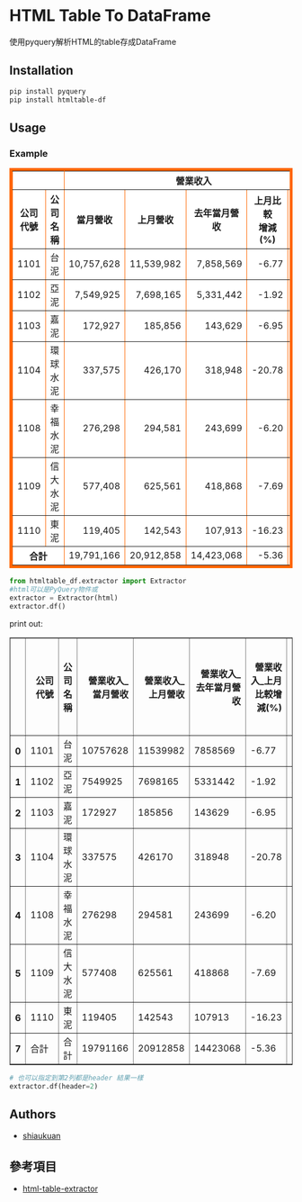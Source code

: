 # HTML Table To DataFrame

使用pyquery解析HTML的table存成DataFrame



## Installation

```bash
pip install pyquery
pip install htmltable-df
```

## Usage

### Example 

<table width="100%" border="5" bordercolor="#FF6600" bgcolor="#FFFFFF">
    <tbody>
    <tr>
        <th class="tt" colspan="2">&nbsp;</th>
        <th class="tt" colspan="5">營業收入</th>
        <th class="tt" colspan="3">累計營業收入</th>
        <th rowspan="2" class="tt">備註</th>
    </tr>
    <tr>
        <th class="tt">公司<br>代號</th>
        <th class="tt">公司名稱</th>
        <th class="tt">當月營收</th>
        <th class="tt">上月營收</th>
        <th class="tt">去年當月營收</th>
        <th class="tt">上月比較<br>增減(%)</th>
        <th class="tt">去年同月<br>增減(%)</th>
        <th class="tt">當月累計營收</th>
        <th class="tt">去年累計營收</th>
        <th class="tt">前期比較<br>增減(%)</th>
    </tr>
    <tr align="right">
        <td align="center">1101</td>
        <td align="left">台泥</td>
        <td nowrap=""> 10,757,628</td>
        <td nowrap=""> 11,539,982</td>
        <td nowrap=""> 7,858,569</td>
        <td nowrap=""> -6.77</td>
        <td nowrap=""> 36.89</td>
        <td nowrap=""> 57,500,244</td>
        <td nowrap=""> 45,893,851</td>
        <td nowrap=""> 25.28</td>
        <td align="center">-</td>
    </tr>
    <tr align="right">
        <td align="center">1102</td>
        <td align="left">亞泥</td>
        <td nowrap=""> 7,549,925</td>
        <td nowrap=""> 7,698,165</td>
        <td nowrap=""> 5,331,442</td>
        <td nowrap=""> -1.92</td>
        <td nowrap=""> 41.61</td>
        <td nowrap=""> 39,010,235</td>
        <td nowrap=""> 28,812,149</td>
        <td nowrap=""> 35.39</td>
        <td align="center">-</td>
    </tr>
    <tr align="right">
        <td align="center">1103</td>
        <td align="left">嘉泥</td>
        <td nowrap=""> 172,927</td>
        <td nowrap=""> 185,856</td>
        <td nowrap=""> 143,629</td>
        <td nowrap=""> -6.95</td>
        <td nowrap=""> 20.39</td>
        <td nowrap=""> 1,000,927</td>
        <td nowrap=""> 1,058,885</td>
        <td nowrap=""> -5.47</td>
        <td align="center">-</td>
    </tr>
    <tr align="right">
        <td align="center">1104</td>
        <td align="left">環球水泥</td>
        <td nowrap=""> 337,575</td>
        <td nowrap=""> 426,170</td>
        <td nowrap=""> 318,948</td>
        <td nowrap=""> -20.78</td>
        <td nowrap=""> 5.84</td>
        <td nowrap=""> 2,314,855</td>
        <td nowrap=""> 2,159,764</td>
        <td nowrap=""> 7.18</td>
        <td align="center">-</td>
    </tr>
    <tr align="right">
        <td align="center">1108</td>
        <td align="left">幸福水泥</td>
        <td nowrap=""> 276,298</td>
        <td nowrap=""> 294,581</td>
        <td nowrap=""> 243,699</td>
        <td nowrap=""> -6.20</td>
        <td nowrap=""> 13.37</td>
        <td nowrap=""> 1,684,245</td>
        <td nowrap=""> 1,761,992</td>
        <td nowrap=""> -4.41</td>
        <td align="center">-</td>
    </tr>
    <tr align="right">
        <td align="center">1109</td>
        <td align="left">信大水泥</td>
        <td nowrap=""> 577,408</td>
        <td nowrap=""> 625,561</td>
        <td nowrap=""> 418,868</td>
        <td nowrap=""> -7.69</td>
        <td nowrap=""> 37.84</td>
        <td nowrap=""> 2,809,558</td>
        <td nowrap=""> 2,317,812</td>
        <td nowrap=""> 21.21</td>
        <td align="center">-</td>
    </tr>
    <tr align="right">
        <td align="center">1110</td>
        <td align="left">東泥</td>
        <td nowrap=""> 119,405</td>
        <td nowrap=""> 142,543</td>
        <td nowrap=""> 107,913</td>
        <td nowrap=""> -16.23</td>
        <td nowrap=""> 10.64</td>
        <td nowrap=""> 792,195</td>
        <td nowrap=""> 684,515</td>
        <td nowrap=""> 15.73</td>
        <td align="center">-</td>
    </tr>
    <tr align="right">
        <th class="tt" nowrap="" colspan="2" align="center">合計</th>
        <td nowrap=""> 19,791,166</td>
        <td nowrap=""> 20,912,858</td>
        <td nowrap=""> 14,423,068</td>
        <td nowrap=""> -5.36</td>
        <td nowrap=""> 37.21</td>
        <td> 105,112,259</td>
        <td> 82,688,968</td>
        <td nowrap=""> 27.11</td>
        <td>&nbsp;</td>
    </tr>
    </tbody>
</table>

```python
from htmltable_df.extractor import Extractor
#html可以是PyQuery物件或
extractor = Extractor(html)
extractor.df()
```
print out:

<table border="1" class="dataframe">
  <thead>
    <tr style="text-align: right;">
      <th></th>
      <th>公司代號</th>
      <th>公司名稱</th>
      <th>營業收入_當月營收</th>
      <th>營業收入_上月營收</th>
      <th>營業收入_去年當月營收</th>
      <th>營業收入_上月比較增減(%)</th>
      <th>營業收入_去年同月增減(%)</th>
      <th>累計營業收入_當月累計營收</th>
      <th>累計營業收入_去年累計營收</th>
      <th>累計營業收入_前期比較增減(%)</th>
      <th>備註</th>
    </tr>
  </thead>
  <tbody>
    <tr>
      <th>0</th>
      <td>1101</td>
      <td>台泥</td>
      <td>10757628</td>
      <td>11539982</td>
      <td>7858569</td>
      <td>-6.77</td>
      <td>36.89</td>
      <td>57500244</td>
      <td>45893851</td>
      <td>25.28</td>
      <td>-</td>
    </tr>
    <tr>
      <th>1</th>
      <td>1102</td>
      <td>亞泥</td>
      <td>7549925</td>
      <td>7698165</td>
      <td>5331442</td>
      <td>-1.92</td>
      <td>41.61</td>
      <td>39010235</td>
      <td>28812149</td>
      <td>35.39</td>
      <td>-</td>
    </tr>
    <tr>
      <th>2</th>
      <td>1103</td>
      <td>嘉泥</td>
      <td>172927</td>
      <td>185856</td>
      <td>143629</td>
      <td>-6.95</td>
      <td>20.39</td>
      <td>1000927</td>
      <td>1058885</td>
      <td>-5.47</td>
      <td>-</td>
    </tr>
    <tr>
      <th>3</th>
      <td>1104</td>
      <td>環球水泥</td>
      <td>337575</td>
      <td>426170</td>
      <td>318948</td>
      <td>-20.78</td>
      <td>5.84</td>
      <td>2314855</td>
      <td>2159764</td>
      <td>7.18</td>
      <td>-</td>
    </tr>
    <tr>
      <th>4</th>
      <td>1108</td>
      <td>幸福水泥</td>
      <td>276298</td>
      <td>294581</td>
      <td>243699</td>
      <td>-6.20</td>
      <td>13.37</td>
      <td>1684245</td>
      <td>1761992</td>
      <td>-4.41</td>
      <td>-</td>
    </tr>
    <tr>
      <th>5</th>
      <td>1109</td>
      <td>信大水泥</td>
      <td>577408</td>
      <td>625561</td>
      <td>418868</td>
      <td>-7.69</td>
      <td>37.84</td>
      <td>2809558</td>
      <td>2317812</td>
      <td>21.21</td>
      <td>-</td>
    </tr>
    <tr>
      <th>6</th>
      <td>1110</td>
      <td>東泥</td>
      <td>119405</td>
      <td>142543</td>
      <td>107913</td>
      <td>-16.23</td>
      <td>10.64</td>
      <td>792195</td>
      <td>684515</td>
      <td>15.73</td>
      <td>-</td>
    </tr>
    <tr>
      <th>7</th>
      <td>合計</td>
      <td>合計</td>
      <td>19791166</td>
      <td>20912858</td>
      <td>14423068</td>
      <td>-5.36</td>
      <td>37.21</td>
      <td>105112259</td>
      <td>82688968</td>
      <td>27.11</td>
      <td></td>
    </tr>
  </tbody>
</table>


```python
# 也可以指定到第2列都是header 結果一樣
extractor.df(header=2)
```

## Authors

* [shiaukuan](https://github.com/shiaukuan/)


## 參考項目

* [html-table-extractor](https://github.com/yuanxu-li/html-table-extractor)

